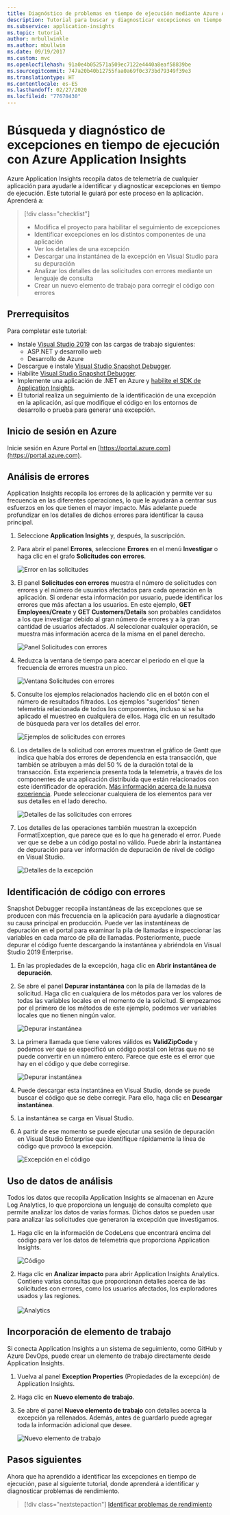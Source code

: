 ```yaml
---
title: Diagnóstico de problemas en tiempo de ejecución mediante Azure Application Insights | Microsoft Docs
description: Tutorial para buscar y diagnosticar excepciones en tiempo de ejecución en un aplicación mediante Azure Application Insights.
ms.subservice: application-insights
ms.topic: tutorial
author: mrbullwinkle
ms.author: mbullwin
ms.date: 09/19/2017
ms.custom: mvc
ms.openlocfilehash: 91a0e4b052571a509ec7122e4440a8eaf58839be
ms.sourcegitcommit: 747a20b40b12755faa0a69f0c373bd79349f39e3
ms.translationtype: HT
ms.contentlocale: es-ES
ms.lasthandoff: 02/27/2020
ms.locfileid: "77670430"
---
```

# <a name="find-and-diagnose-run-time-exceptions-with-azure-application-insights"></a>Búsqueda y diagnóstico de excepciones en tiempo de ejecución con Azure Application Insights

Azure Application Insights recopila datos de telemetría de cualquier aplicación para ayudarle a identificar y diagnosticar excepciones en tiempo de ejecución.  Este tutorial le guiará por este proceso en la aplicación.  Aprenderá a:

> [!div class="checklist"]
> * Modifica el proyecto para habilitar el seguimiento de excepciones
> * Identificar excepciones en los distintos componentes de una aplicación
> * Ver los detalles de una excepción
> * Descargar una instantánea de la excepción en Visual Studio para su depuración
> * Analizar los detalles de las solicitudes con errores mediante un lenguaje de consulta
> * Crear un nuevo elemento de trabajo para corregir el código con errores


## <a name="prerequisites"></a>Prerrequisitos

Para completar este tutorial:

- Instale [Visual Studio 2019](https://www.visualstudio.com/downloads/) con las cargas de trabajo siguientes:
    - ASP.NET y desarrollo web
    - Desarrollo de Azure
- Descargue e instale [Visual Studio Snapshot Debugger](https://aka.ms/snapshotdebugger).
- Habilite [Visual Studio Snapshot Debugger](https://docs.microsoft.com/azure/application-insights/app-insights-snapshot-debugger).
- Implemente una aplicación de .NET en Azure y [habilite el SDK de Application Insights](../../azure-monitor/app/asp-net.md). 
- El tutorial realiza un seguimiento de la identificación de una excepción en la aplicación, así que modifique el código en los entornos de desarrollo o prueba para generar una excepción. 

## <a name="log-in-to-azure"></a>Inicio de sesión en Azure
Inicie sesión en Azure Portal en [https://portal.azure.com](https://portal.azure.com).


## <a name="analyze-failures"></a>Análisis de errores
Application Insights recopila los errores de la aplicación y permite ver su frecuencia en las diferentes operaciones, lo que le ayudarán a centrar sus esfuerzos en los que tienen el mayor impacto.  Más adelante puede profundizar en los detalles de dichos errores para identificar la causa principal.   

1. Seleccione **Application Insights** y, después, la suscripción.  
2. Para abrir el panel **Errores**, seleccione **Errores** en el menú **Investigar** o haga clic en el grafo **Solicitudes con errores**.

    ![Error en las solicitudes](media/tutorial-runtime-exceptions/failed-requests.png)

3. El panel **Solicitudes con errores** muestra el número de solicitudes con errores y el número de usuarios afectados para cada operación en la aplicación.  Si ordenar esta información por usuario, puede identificar los errores que más afectan a los usuarios.  En este ejemplo, **GET Employees/Create** y **GET Customers/Details** son probables candidatos a los que investigar debido al gran número de errores y a la gran cantidad de usuarios afectados.  Al seleccionar cualquier operación, se muestra más información acerca de la misma en el panel derecho.

    ![Panel Solicitudes con errores](media/tutorial-runtime-exceptions/failed-requests-blade.png)

4. Reduzca la ventana de tiempo para acercar el periodo en el que la frecuencia de errores muestra un pico.

    ![Ventana Solicitudes con errores](media/tutorial-runtime-exceptions/failed-requests-window.png)

5. Consulte los ejemplos relacionados haciendo clic en el botón con el número de resultados filtrados. Los ejemplos "sugeridos" tienen telemetría relacionada de todos los componentes, incluso si se ha aplicado el muestreo en cualquiera de ellos. Haga clic en un resultado de búsqueda para ver los detalles del error.

    ![Ejemplos de solicitudes con errores](media/tutorial-runtime-exceptions/failed-requests-search.png)

6. Los detalles de la solicitud con errores muestran el gráfico de Gantt que indica que había dos errores de dependencia en esta transacción, que también se atribuyen a más del 50 % de la duración total de la transacción. Esta experiencia presenta toda la telemetría, a través de los componentes de una aplicación distribuida que están relacionados con este identificador de operación. [Más información acerca de la nueva experiencia](../../azure-monitor/app/transaction-diagnostics.md). Puede seleccionar cualquiera de los elementos para ver sus detalles en el lado derecho. 

    ![Detalles de las solicitudes con errores](media/tutorial-runtime-exceptions/failed-request-details.png)

7. Los detalles de las operaciones también muestran la excepción FormatException, que parece que es lo que ha generado el error.  Puede ver que se debe a un código postal no válido. Puede abrir la instantánea de depuración para ver información de depuración de nivel de código en Visual Studio.

    ![Detalles de la excepción](media/tutorial-runtime-exceptions/failed-requests-exception.png)

## <a name="identify-failing-code"></a>Identificación de código con errores
Snapshot Debugger recopila instantáneas de las excepciones que se producen con más frecuencia en la aplicación para ayudarle a diagnosticar su causa principal en producción.  Puede ver las instantáneas de depuración en el portal para examinar la pila de llamadas e inspeccionar las variables en cada marco de pila de llamadas. Posteriormente, puede depurar el código fuente descargando la instantánea y abriéndola en Visual Studio 2019 Enterprise.

1. En las propiedades de la excepción, haga clic en **Abrir instantánea de depuración**.
2. Se abre el panel **Depurar instantánea** con la pila de llamadas de la solicitud.  Haga clic en cualquiera de los métodos para ver los valores de todas las variables locales en el momento de la solicitud.  Si empezamos por el primero de los métodos de este ejemplo, podemos ver variables locales que no tienen ningún valor.

    ![Depurar instantánea](media/tutorial-runtime-exceptions/debug-snapshot-01.png)

3. La primera llamada que tiene valores válidos es **ValidZipCode** y podemos ver que se especificó un código postal con letras que no se puede convertir en un número entero.  Parece que este es el error que hay en el código y que debe corregirse.

    ![Depurar instantánea](media/tutorial-runtime-exceptions/debug-snapshot-02.png)

4. Puede descargar esta instantánea en Visual Studio, donde se puede buscar el código que se debe corregir. Para ello, haga clic en **Descargar instantánea**.
5. La instantánea se carga en Visual Studio.
6. A partir de ese momento se puede ejecutar una sesión de depuración en Visual Studio Enterprise que identifique rápidamente la línea de código que provocó la excepción.

    ![Excepción en el código](media/tutorial-runtime-exceptions/exception-code.png)


## <a name="use-analytics-data"></a>Uso de datos de análisis
Todos los datos que recopila Application Insights se almacenan en Azure Log Analytics, lo que proporciona un lenguaje de consulta completo que permite analizar los datos de varias formas.  Dichos datos se pueden usar para analizar las solicitudes que generaron la excepción que investigamos. 

1. Haga clic en la información de CodeLens que encontrará encima del código para ver los datos de telemetría que proporciona Application Insights.

    ![Código](media/tutorial-runtime-exceptions/codelens.png)

1. Haga clic en **Analizar impacto** para abrir Application Insights Analytics.  Contiene varias consultas que proporcionan detalles acerca de las solicitudes con errores, como los usuarios afectados, los exploradores usados y las regiones.<br><br>![Analytics](media/tutorial-runtime-exceptions/analytics.png)<br>

## <a name="add-work-item"></a>Incorporación de elemento de trabajo
Si conecta Application Insights a un sistema de seguimiento, como GitHub y Azure DevOps, puede crear un elemento de trabajo directamente desde Application Insights.

1. Vuelva al panel **Exception Properties** (Propiedades de la excepción) de Application Insights.
2. Haga clic en **Nuevo elemento de trabajo**.
3. Se abre el panel **Nuevo elemento de trabajo** con detalles acerca la excepción ya rellenados.  Además, antes de guardarlo puede agregar toda la información adicional que desee.

    ![Nuevo elemento de trabajo](media/tutorial-runtime-exceptions/new-work-item.png)

## <a name="next-steps"></a>Pasos siguientes
Ahora que ha aprendido a identificar las excepciones en tiempo de ejecución, pase al siguiente tutorial, donde aprenderá a identificar y diagnosticar problemas de rendimiento.

> [!div class="nextstepaction"]
> [Identificar problemas de rendimiento](../../azure-monitor/learn/tutorial-performance.md)
